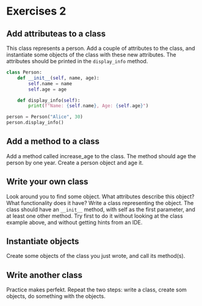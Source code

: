 # Exercises 2

## Add attributeas to a class

This class represents a person. Add a couple of attributes to the class, and instantiate some
objects of the class with these new attributes. The attributes should be printed in the
`display_info` method.

```Python
class Person:
    def __init__(self, name, age):
        self.name = name
        self.age = age

    def display_info(self):
        print(f"Name: {self.name}, Age: {self.age}")

person = Person("Alice", 30)
person.display_info()
```

## Add a method to a class

Add a method called increase_age to the class. The method should age the person by one
year. Create a person object and age it.

## Write your own class

Look around you to find some object. What attributes describe this object? What functionality
does it have? Write a class representing the object. The class should have an
`__init__` method, with self as the first parameter, and at least one other method. Try first
to do it without looking at the class example above, and without getting hints from an IDE.

## Instantiate objects

Create some objects of the class you just wrote, and call its method(s).

## Write another class

Practice makes perfekt. Repeat the two steps: write a class, create som objects, do
something with the objects.